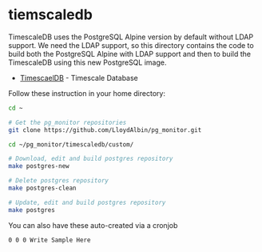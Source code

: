 # tiemscaledb
TimescaleDB uses the PostgreSQL Alpine version by default without LDAP support. We need the LDAP support, so this directory contains the code to build both the PostgreSQL Alpine with LDAP support and then to build the TimescaleDB using this new PostgreSQL image.

* [TimescaelDB](https://www.timescale.com/products) - Timescale Database

Follow these instruction in your home directory:

```bash
cd ~

# Get the pg_monitor repositories
git clone https://github.com/LloydAlbin/pg_monitor.git

cd ~/pg_monitor/timescaledb/custom/

# Download, edit and build postgres repository
make postgres-new

# Delete postgres repository
make postgres-clean

# Update, edit and build postgres repository
make postgres

```

You can also have these auto-created via a cronjob

```cron
0 0 0 Write Sample Here
```

